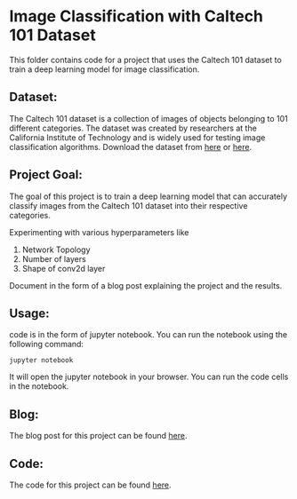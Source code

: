 # Image Classification with Caltech 101 Dataset

This folder contains code for a project that uses the Caltech 101 dataset to train a deep learning model for image classification.

## Dataset:

 The Caltech 101 dataset is a collection of images of objects belonging to 101 different categories. The dataset was created by researchers at the California Institute of Technology and is widely used for testing image classification algorithms. Download the dataset from [here](https://www.kaggle.com/datasets/maricinnamon/caltech101-airplanes-motorbikes-schooners) or [here](/datasets/caltech101_classification.zip).

 ## Project Goal:

The goal of this project is to train a deep learning model that can accurately classify images from the Caltech 101 dataset into their respective categories. 

Experimenting with various hyperparameters like
1. Network Topology
2. Number of layers
3. Shape of conv2d layer

Document in the form of a blog post explaining the project and the results.

## Usage:

code is in the form of jupyter notebook. You can run the notebook using the following command:

    jupyter notebook

It will open the jupyter notebook in your browser. You can run the code cells in the notebook.

## Blog:

The blog post for this project can be found [here](/1.%20Image%20Classification-Caltech101%20dataset/1.Image%20Classification-Caltech101%20dataset).

## Code:

The code for this project can be found [here](/1.%20Image%20Classification-Caltech101%20dataset/Image%20Classification%20-%20Caltech101%20Dataset.html).